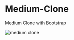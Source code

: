 # Medium-Clone
Medium Clone with Bootstrap

![medium clone](https://user-images.githubusercontent.com/12809979/132096533-025cfdfd-de64-4afd-907a-21ec522e85d3.png)
